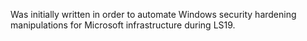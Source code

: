 Was initially written in order to  automate Windows security hardening manipulations for Microsoft infrastructure during LS19.
